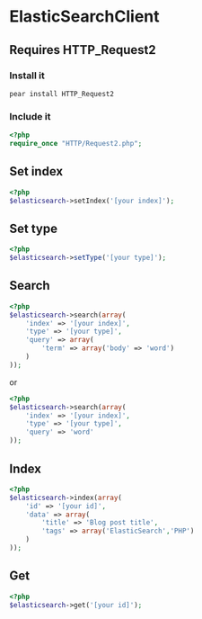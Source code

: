 ElasticSearchClient
===================

## Requires HTTP_Request2

### Install it

```pear install HTTP_Request2```

### Include it
```php
<?php
require_once "HTTP/Request2.php";
```


## Set index
```php
<?php
$elasticsearch->setIndex('[your index]');
```

## Set type
```php
<?php
$elasticsearch->setType('[your type]');
```

## Search
```php
<?php
$elasticsearch->search(array(
    'index' => '[your index]',
    'type' => '[your type]',
    'query' => array(
        'term' => array('body' => 'word')
    )
));
```

or

```php
<?php
$elasticsearch->search(array(
    'index' => '[your index]',
    'type' => '[your type]',
    'query' => 'word'
));
```

## Index
```php
<?php
$elasticsearch->index(array(
    'id' => '[your id]',
    'data' => array(
        'title' => 'Blog post title',
        'tags' => array('ElasticSearch','PHP')
    )
));
```

## Get
```php
<?php
$elasticsearch->get('[your id]');
```